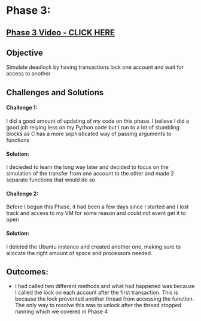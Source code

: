 # Phase 3:

## [Phase 3 Video - CLICK HERE](https://youtu.be/YcdDh0NHxME)

## Objective
Simulate deadlock by having transactions lock one account and wait for access to another

## Challenges and Solutions

#### Challenge 1:
I did a good amount of updating of my code on this phase. I believe I did a good job relying less on my Python code but I run to a lot of stumbling blocks as C has a more sophisticated way of passing arguments to functions

#### Solution:
I decieded to learn the long way later and decided to focus on the simulation of the transfer from one account to the other and made 2 separate functions that would do so

#### Challenge 2:
Before I begun this Phase, it had been a few days since I started and I lost track and access to my VM for some reason and could not event get it to open

#### Solution:
I deleted the Ubuntu instance and created another one, making sure to allocate the right amount of space and processors needed.


## Outcomes:
- I had called two different methods and what had happened was because I called the lock on each account after the first transaction. This is because the lock prevented another thread from accessing the function. The only way to resolve this was to unlock after the thread stopped running which we covered in Phase 4